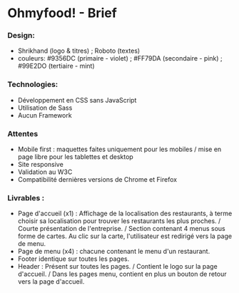 # Ohmyfood! - Brief

### Design:
* Shrikhand (logo & titres) ; Roboto (textes)
* couleurs: #9356DC (primaire - violet) ; #FF79DA (secondaire - pink) ; #99E2DO (tertiaire - mint)

### Technologies:
* Développement en CSS sans JavaScript
* Utilisation de Sass
* Aucun Framework

### Attentes
* Mobile first : maquettes faites uniquement pour les mobiles / mise en page libre pour les tablettes et desktop
* Site responsive
* Validation au W3C
* Compatibilité dernières versions de Chrome et Firefox

### Livrables :
- Page d'accueil (x1) : Affichage de la localisation des restaurants, à terme choisir sa localisation pour trouver les restaurants les plus proches. / Courte présentation de l'entreprise. / Section contenant 4 menus sous forme de cartes. Au clic sur la carte, l'utilisateur est redirigé vers la page de menu.
- Page de menu (x4) : chacune contenant le menu d'un restaurant.
- Footer identique sur toutes les pages.
- Header : Présent sur toutes les pages. / Contient le logo sur la page d'accueil. / Dans les pages menu, contient en plus un bouton de retour vers la page d'accueil.

